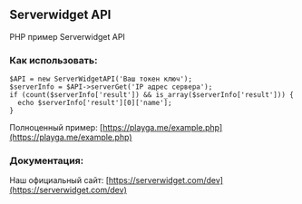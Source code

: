 ## Serverwidget API
PHP пример Serverwidget API

### Как использовать:
```
$API = new ServerWidgetAPI('Ваш токен ключ');
$serverInfo = $API->serverGet('IP адрес сервера');
if (count($serverInfo['result']) && is_array($serverInfo['result'])) {
  echo $serverInfo['result'][0]['name'];
}
```

Полноценный пример: [https://playga.me/example.php](https://playga.me/example.php)

### Документация:
Наш официальный сайт: [https://serverwidget.com/dev](https://serverwidget.com/dev)
